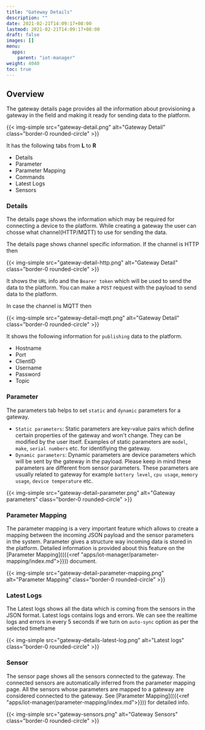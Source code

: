 ```yaml
---
title: "Gateway Details"
description: ""
date: 2021-02-21T14:09:17+08:00
lastmod: 2021-02-21T14:09:17+08:00
draft: false
images: []
menu:
  apps:
    parent: "iot-manager"
weight: 4040
toc: true
---
```


## Overview

The gateway details page provides all the information about provisioning a gateway in the field and making it ready for sending data to the platform.

{{< img-simple src="gateway-detail.png" alt="Gateway Detail" class="border-0 rounded-circle" >}}

It has the following tabs from __L__ to __R__

- Details
- Parameter
- Parameter Mapping
- Commands
- Latest Logs
- Sensors

### Details

The details page shows the information which may be required for connecting a device to the platform. While creating a gateway the user can chosse what channel(HTTP/MQTT) to use for sending the data.

The details page shows channel specific information. If the channel is HTTP then

{{< img-simple src="gateway-detail-http.png" alt="Gateway Detail" class="border-0 rounded-circle" >}}

It shows the `URL` info and the `Bearer token` which will be used to send the data to the platform. You can make a `POST` request with the payload to send data to the platform.

In case the channel is MQTT then

{{< img-simple src="gateway-detail-mqtt.png" alt="Gateway Detail" class="border-0 rounded-circle" >}}

It shows the following information for `publishing` data to the platform.

- Hostname
- Port
- ClientID
- Username
- Password
- Topic

### Parameter

The parameters tab helps to set `static` and `dynamic` parameters for a gateway.

- `Static parameters`: Static parameters are key-value pairs which define certain properties of the gateway and won't change. They can be modified by the user itself. Examples of static parameters are `model`, `make`, `serial numbers` etc. for identifiying the gateway.
- `Dynamic parameters`: Dynamic parameters are device parameters which will be sent by the gateway in the payload. Please keep in mind these parameters are different from sensor parameters. These parameters are usually related to gateway for example `battery level`, `cpu usage`, `memory usage`, `device temperature` etc.

{{< img-simple src="gateway-detail-parameter.png" alt="Gateway parameters" class="border-0 rounded-circle" >}}

### Parameter Mapping

The parameter mapping is a very important feature which allows to create a mapping between the incoming JSON payload and the sensor parameters in the system. Parameter gives a structure way incoming data is stored in the platform. Detailed information is provided about this feature on the [Parameter Mapping](({{<ref "apps/iot-manager/parameter-mapping/index.md">}})) document.

{{< img-simple src="gateway-detail-parameter-mapping.png" alt="Parameter Mapping" class="border-0 rounded-circle" >}}

### Latest Logs

The Latest logs shows all the data which is coming from the sensors in the JSON format. Latest logs contains logs and errors.
We can see the realtime logs and errors in every 5 seconds if we turn on `auto-sync` option as per the selected timeframe

{{< img-simple src="gateway-details-latest-log.png" alt="Latest logs" class="border-0 rounded-circle" >}}

### Sensor

The sensor page shows all the sensors connected to the gateway. The connected sensors are automatically inferred from the parameter mapping page. All the sensors whose parameters are mapped to a gateway are considered connected to the gateway. See [Parameter Mapping](({{<ref "apps/iot-manager/parameter-mapping/index.md">}})) for detailed info.

{{< img-simple src="gateway-sensors.png" alt="Gateway Sensors" class="border-0 rounded-circle" >}}
